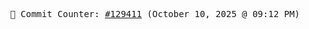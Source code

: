 <p align="center">
    <samp>
        📮 Commit Counter: <a href="https://github.com/Javascript-void0/Javascript-void0/commits/main">#129411</a> (October 10, 2025 @ 09:12 PM)
    </samp>
</p>